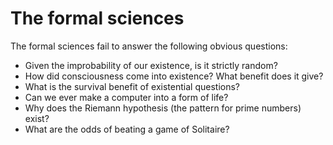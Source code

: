 
# The formal sciences

The formal sciences fail
to answer the following obvious questions:

- Given the improbability of our existence, is it strictly random?
- How did consciousness come into existence? What benefit does it give?
- What is the survival benefit of existential questions?
- Can we ever make a computer into a form of life?
- Why does the Riemann hypothesis (the pattern for prime numbers) exist?
- What are the odds of beating a game of Solitaire?
